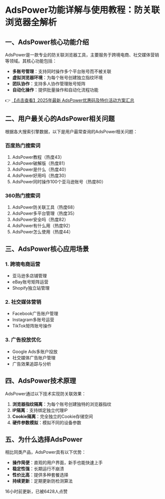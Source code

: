 # AdsPower功能详解与使用教程：防关联浏览器全解析

## 一、AdsPower核心功能介绍

AdsPower是一款专业的防关联浏览器工具，主要服务于跨境电商、社交媒体营销等领域。其核心功能包括：

- **多账号管理**：支持同时操作多个平台账号而不被关联
- **虚拟浏览器环境**：为每个账号创建独立指纹环境
- **团队协作**：支持多人协作管理账号矩阵
- **自动化操作**：提供批量操作和自动化流程功能

👉 [【点击查看】2025年最新 AdsPower优惠码及特价活动方案汇总](https://bit.ly/adspower_free)

## 二、用户最关心的AdsPower相关问题

根据各大搜索引擎数据，以下是用户最常查询的AdsPower相关问题：

### 百度热门搜索词
1. AdsPower教程（热度43）
2. AdsPower破解版（热度81） 
3. AdsPower是什么（热度40）
4. AdsPower好用吗（热度30）
5. AdsPower同时操作100个亚马逊账号（热度80）

### 360热门搜索词  
1. AdsPower防关联工具（热度68）
2. AdsPower多平台管理（热度35）
3. AdsPower安全吗（热度82）
4. AdsPower有什么用（热度92）
5. AdsPower怎么使用（热度44）

## 三、AdsPower核心应用场景

### 1. 跨境电商运营
- 亚马逊多店铺管理
- eBay账号矩阵运营
- Shopify独立站管理

### 2. 社交媒体营销
- Facebook广告账户管理
- Instagram多账号运营
- TikTok矩阵账号操作

### 3. 广告投放优化
- Google Ads多账户投放
- 社交媒体广告账户管理
- 广告效果追踪与分析

## 四、AdsPower技术原理

AdsPower通过以下技术实现防关联效果：

1. **浏览器指纹隔离**：为每个账号创建独特的浏览器指纹
2. **IP隔离**：支持绑定独立代理IP
3. **Cookie隔离**：完全独立的Cookie存储空间
4. **硬件参数模拟**：模拟不同的设备参数

## 五、为什么选择AdsPower

相比同类产品，AdsPower具有以下优势：

- **操作简便**：直观的用户界面，新手也能快速上手
- **稳定性强**：长期运行不崩溃
- **性价比高**：提供多种套餐选择
- **持续更新**：定期更新防检测算法

16小时前更新，已被6428人点赞